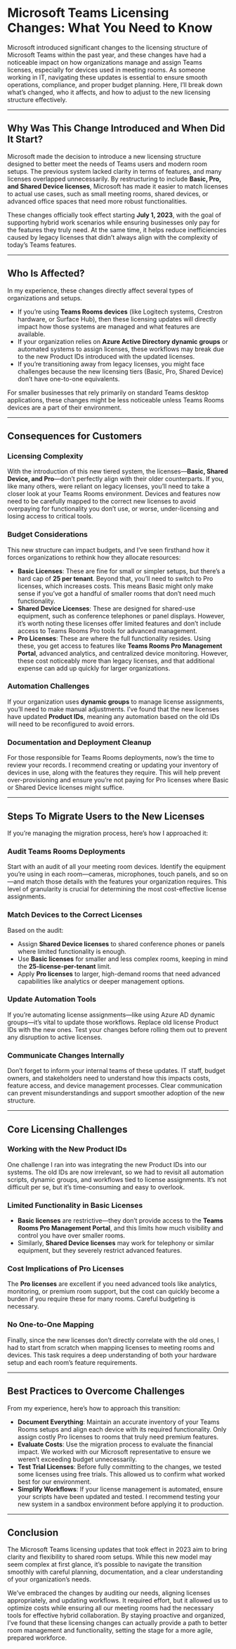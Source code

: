 # Microsoft Teams Licensing Changes: What You Need to Know    
  
Microsoft introduced significant changes to the licensing structure of Microsoft Teams within the past year, and these changes have had a noticeable impact on how organizations manage and assign Teams licenses, especially for devices used in meeting rooms. As someone working in IT, navigating these updates is essential to ensure smooth operations, compliance, and proper budget planning. Here, I’ll break down what’s changed, who it affects, and how to adjust to the new licensing structure effectively.    
  
---  
   
## Why Was This Change Introduced and When Did It Start?    
  
Microsoft made the decision to introduce a new licensing structure designed to better meet the needs of Teams users and modern room setups. The previous system lacked clarity in terms of features, and many licenses overlapped unnecessarily. By restructuring to include **Basic, Pro, and Shared Device licenses**, Microsoft has made it easier to match licenses to actual use cases, such as small meeting rooms, shared devices, or advanced office spaces that need more robust functionalities.    
  
These changes officially took effect starting **July 1, 2023**, with the goal of supporting hybrid work scenarios while ensuring businesses only pay for the features they truly need. At the same time, it helps reduce inefficiencies caused by legacy licenses that didn’t always align with the complexity of today’s Teams features.    
  
---  
   
## Who Is Affected?    
  
In my experience, these changes directly affect several types of organizations and setups.    
  
- If you’re using **Teams Rooms devices** (like Logitech systems, Crestron hardware, or Surface Hub), then these licensing updates will directly impact how those systems are managed and what features are available.    
- If your organization relies on **Azure Active Directory dynamic groups** or automated systems to assign licenses, these workflows may break due to the new Product IDs introduced with the updated licenses.    
- If you’re transitioning away from legacy licenses, you might face challenges because the new licensing tiers (Basic, Pro, Shared Device) don’t have one-to-one equivalents.    
  
For smaller businesses that rely primarily on standard Teams desktop applications, these changes might be less noticeable unless Teams Rooms devices are a part of their environment.    
  
---  
   
## Consequences for Customers    
  
### Licensing Complexity    
  
With the introduction of this new tiered system, the licenses—**Basic, Shared Device, and Pro**—don’t perfectly align with their older counterparts. If you, like many others, were reliant on legacy licenses, you’ll need to take a closer look at your Teams Rooms environment. Devices and features now need to be carefully mapped to the correct new licenses to avoid overpaying for functionality you don’t use, or worse, under-licensing and losing access to critical tools.    
  
### Budget Considerations    
  
This new structure can impact budgets, and I’ve seen firsthand how it forces organizations to rethink how they allocate resources:    
  
- **Basic Licenses**: These are fine for small or simpler setups, but there’s a hard cap of **25 per tenant**. Beyond that, you’ll need to switch to Pro licenses, which increases costs. This means Basic might only make sense if you’ve got a handful of smaller rooms that don’t need much functionality.    
- **Shared Device Licenses**: These are designed for shared-use equipment, such as conference telephones or panel displays. However, it’s worth noting these licenses offer limited features and don’t include access to Teams Rooms Pro tools for advanced management.    
- **Pro Licenses**: These are where the full functionality resides. Using these, you get access to features like **Teams Rooms Pro Management Portal**, advanced analytics, and centralized device monitoring. However, these cost noticeably more than legacy licenses, and that additional expense can add up quickly for larger organizations.    
  
### Automation Challenges    
  
If your organization uses **dynamic groups** to manage license assignments, you’ll need to make manual adjustments. I’ve found that the new licenses have updated **Product IDs**, meaning any automation based on the old IDs will need to be reconfigured to avoid errors.    
  
### Documentation and Deployment Cleanup    
  
For those responsible for Teams Rooms deployments, now’s the time to review your records. I recommend creating or updating your inventory of devices in use, along with the features they require. This will help prevent over-provisioning and ensure you’re not paying for Pro licenses where Basic or Shared Device licenses might suffice.    
  
---  
   
## Steps To Migrate Users to the New Licenses    
  
If you’re managing the migration process, here’s how I approached it:    
  
### Audit Teams Rooms Deployments    
  
Start with an audit of all your meeting room devices. Identify the equipment you’re using in each room—cameras, microphones, touch panels, and so on—and match those details with the features your organization requires. This level of granularity is crucial for determining the most cost-effective license assignments.    
  
### Match Devices to the Correct Licenses    
  
Based on the audit:    
  
- Assign **Shared Device licenses** to shared conference phones or panels where limited functionality is enough.    
- Use **Basic licenses** for smaller and less complex rooms, keeping in mind the **25-license-per-tenant** limit.    
- Apply **Pro licenses** to larger, high-demand rooms that need advanced capabilities like analytics or deeper management options.    
  
### Update Automation Tools    
  
If you’re automating license assignments—like using Azure AD dynamic groups—it’s vital to update those workflows. Replace old license Product IDs with the new ones. Test your changes before rolling them out to prevent any disruption to active licenses.    
  
### Communicate Changes Internally    
  
Don’t forget to inform your internal teams of these updates. IT staff, budget owners, and stakeholders need to understand how this impacts costs, feature access, and device management processes. Clear communication can prevent misunderstandings and support smoother adoption of the new structure.    
  
---  
   
## Core Licensing Challenges    
  
### Working with the New Product IDs    
  
One challenge I ran into was integrating the new Product IDs into our systems. The old IDs are now irrelevant, so we had to revisit all automation scripts, dynamic groups, and workflows tied to license assignments. It’s not difficult per se, but it’s time-consuming and easy to overlook.    
  
### Limited Functionality in Basic Licenses    
  
- **Basic licenses** are restrictive—they don’t provide access to the **Teams Rooms Pro Management Portal**, and this limits how much visibility and control you have over smaller rooms.    
- Similarly, **Shared Device licenses** may work for telephony or similar equipment, but they severely restrict advanced features.    
  
### Cost Implications of Pro Licenses    
  
The **Pro licenses** are excellent if you need advanced tools like analytics, monitoring, or premium room support, but the cost can quickly become a burden if you require these for many rooms. Careful budgeting is necessary.    
  
### No One-to-One Mapping    
  
Finally, since the new licenses don’t directly correlate with the old ones, I had to start from scratch when mapping licenses to meeting rooms and devices. This task requires a deep understanding of both your hardware setup and each room’s feature requirements.    
  
---  
   
## Best Practices to Overcome Challenges    
  
From my experience, here’s how to approach this transition:    
  
- **Document Everything**: Maintain an accurate inventory of your Teams Rooms setups and align each device with its required functionality. Only assign costly Pro licenses to rooms that truly need premium features.    
- **Evaluate Costs**: Use the migration process to evaluate the financial impact. We worked with our Microsoft representative to ensure we weren’t exceeding budget unnecessarily.    
- **Test Trial Licenses**: Before fully committing to the changes, we tested some licenses using free trials. This allowed us to confirm what worked best for our environment.    
- **Simplify Workflows**: If your license management is automated, ensure your scripts have been updated and tested. I recommend testing your new system in a sandbox environment before applying it to production.    
  
---  
   
## Conclusion    
  
The Microsoft Teams licensing updates that took effect in 2023 aim to bring clarity and flexibility to shared room setups. While this new model may seem complex at first glance, it’s possible to navigate the transition smoothly with careful planning, documentation, and a clear understanding of your organization’s needs.    
  
We’ve embraced the changes by auditing our needs, aligning licenses appropriately, and updating workflows. It required effort, but it allowed us to optimize costs while ensuring all our meeting rooms had the necessary tools for effective hybrid collaboration. By staying proactive and organized, I’ve found that these licensing changes can actually provide a path to better room management and functionality, setting the stage for a more agile, prepared workforce.  
